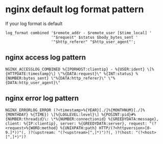 # nginx default log format pattern

If your log format is default

```
log_format combined '$remote_addr - $remote_user [$time_local] '
                    '"$request" $status $body_bytes_sent '
                    '"$http_referer" "$http_user_agent"';
```

## nginx access log pattern

```
NGINX_ACCESSLOG_COMBINED %{IPORHOST:clientip} - %{USER:ident} \[%{HTTPDATE:timestamp}\] \"%{DATA:request}\" %{INT:status} %{NUMBER:bytes_sent} \"%{DATA:http_referer}\" \"%{DATA:http_user_agent}\"
```

## nginx error log pattern

```
NGINX_ERRORLOG_ERROR (?<timestamp>%{YEAR}[./]%{MONTHNUM}[./]%{MONTHDAY} %{TIME}) \[%{LOGLEVEL:level}\] %{POSINT:pid}#%{NUMBER:threadid}\: \*%{NUMBER:connectionid} %{GREEDYDATA:message}, client: %{IP:clientip}, server: %{GREEDYDATA:server}, request: "(?<request>%{WORD:method} %{UNIXPATH:path} HTTP/(?<httpversion>[0-9.]*))"(, )?(upstream: "(?<upstream>[^,]*)")?(, )?(host: "(?<host>[^,]*)")?
```
